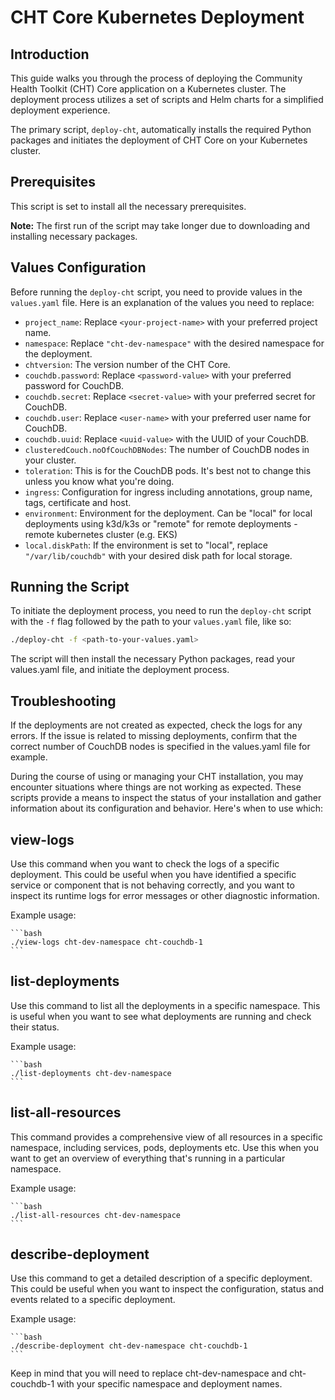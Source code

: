 # CHT Core Kubernetes Deployment

## Introduction

This guide walks you through the process of deploying the Community Health Toolkit (CHT) Core application on a Kubernetes cluster. The deployment process utilizes a set of scripts and Helm charts for a simplified deployment experience.

The primary script, `deploy-cht`, automatically installs the required Python packages and initiates the deployment of CHT Core on your Kubernetes cluster.

## Prerequisites

This script is set to install all the necessary prerequisites.

**Note:** The first run of the script may take longer due to downloading and installing necessary packages.

## Values Configuration

Before running the `deploy-cht` script, you need to provide values in the `values.yaml` file. Here is an explanation of the values you need to replace:

- `project_name`: Replace `<your-project-name>` with your preferred project name.
- `namespace`: Replace `"cht-dev-namespace"` with the desired namespace for the deployment.
- `chtversion`: The version number of the CHT Core.
- `couchdb.password`: Replace `<password-value>` with your preferred password for CouchDB.
- `couchdb.secret`: Replace `<secret-value>` with your preferred secret for CouchDB.
- `couchdb.user`: Replace `<user-name>` with your preferred user name for CouchDB.
- `couchdb.uuid`: Replace `<uuid-value>` with the UUID of your CouchDB.
- `clusteredCouch.noOfCouchDBNodes`: The number of CouchDB nodes in your cluster.
- `toleration`: This is for the CouchDB pods. It's best not to change this unless you know what you're doing.
- `ingress`: Configuration for ingress including annotations, group name, tags, certificate and host.
- `environment`: Environment for the deployment. Can be "local" for local deployments using k3d/k3s or "remote" for remote deployments - remote kubernetes cluster (e.g. EKS)
- `local.diskPath`: If the environment is set to "local", replace `"/var/lib/couchdb"` with your desired disk path for local storage.

## Running the Script

To initiate the deployment process, you need to run the `deploy-cht` script with the `-f` flag followed by the path to your `values.yaml` file, like so:

```bash
./deploy-cht -f <path-to-your-values.yaml>
```

The script will then install the necessary Python packages, read your values.yaml file, and initiate the deployment process.

## Troubleshooting

If the deployments are not created as expected, check the logs for any errors. If the issue is related to missing deployments, confirm that the correct number of CouchDB nodes is specified in the values.yaml file for example.

During the course of using or managing your CHT installation, you may encounter situations where things are not working as expected. These scripts provide a means to inspect the status of your installation and gather information about its configuration and behavior. Here's when to use which:

## view-logs <namespace> <deployment>
    
Use this command when you want to check the logs of a specific deployment. This could be useful when you have identified a specific service or component that is not behaving correctly, and you want to inspect its runtime logs for error messages or other diagnostic information.

Example usage: 
    
    ```bash
    ./view-logs cht-dev-namespace cht-couchdb-1
    ```

## list-deployments <namespace>
    
Use this command to list all the deployments in a specific namespace. This is useful when you want to see what deployments are running and check their status.

Example usage: 
    
    ```bash 
    ./list-deployments cht-dev-namespace
    ```

## list-all-resources <namespace>
    
This command provides a comprehensive view of all resources in a specific namespace, including services, pods, deployments etc. Use this when you want to get an overview of everything that's running in a particular namespace.

Example usage: 
    
    ```bash
    ./list-all-resources cht-dev-namespace
    ```

## describe-deployment <namespace> <deployment>
    
Use this command to get a detailed description of a specific deployment. This could be useful when you want to inspect the configuration, status and events related to a specific deployment.

Example usage: 
    
    ```bash
    ./describe-deployment cht-dev-namespace cht-couchdb-1
    ```

Keep in mind that you will need to replace cht-dev-namespace and cht-couchdb-1 with your specific namespace and deployment names.
